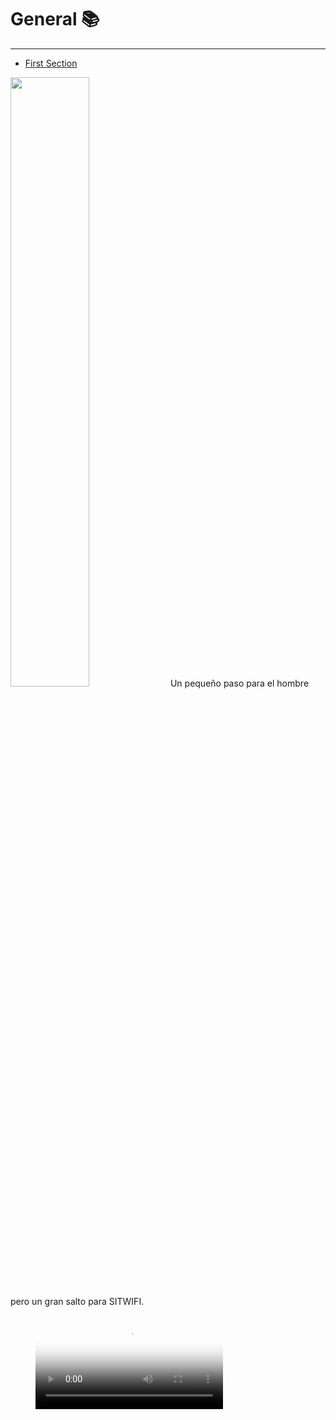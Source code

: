 # General :books:

---

- [First Section](#section-1)

<a name="section-1"></a>
<img src="/images/undraw_to_the_moon_v1mv.svg" width="50%">
Un pequeño paso para el hombre pero un gran salto para SITWIFI.


<figure class="video_container">
  <video controls="true" allowfullscreen="true" poster="/images/bg-body.jpg">
    <source src="/videos/html5-demo.mp4" type="video/mp4">
  </video>
</figure>
